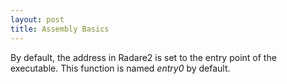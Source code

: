 ```yaml
---
layout: post
title: Assembly Basics
---
```


By default, the address in Radare2 is set to the entry point of the executable. This function is named *entry0* by default.
